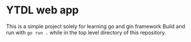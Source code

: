 # YTDL web app

This is a simple project solely for learning go and gin framework
Build and run with `go run .` while in the top level directory of this
repository.
